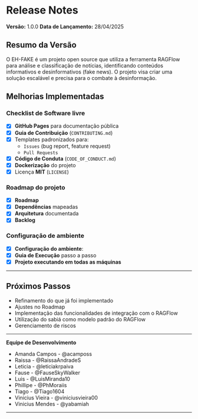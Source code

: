 # **Release Notes**  
**Versão:** 1.0.0
**Data de Lançamento:** 28/04/2025

## **Resumo da Versão**  

O EH-FAKE é um projeto open source que utiliza a ferramenta RAGFlow para análise e classificação de notícias, identificando conteúdos informativos e desinformativos (fake news). O projeto visa criar uma solução escalável e precisa para o combate à desinformação.

## **Melhorias Implementadas**  

### **Checklist de Software livre**  
- [x] **GitHub Pages** para documentação pública  
- [x] **Guia de Contribuição** (`CONTRIBUTING.md`)  
- [x] Templates padronizados para:  
  - `Issues` (bug report, feature request)  
  - `Pull Requests`  
- [x] **Código de Conduta** (`CODE_OF_CONDUCT.md`)  
- [x] **Dockerização** do projeto 
- [x] Licença **MIT** (`LICENSE`)  

### **Roadmap do projeto**  
- [x] **Roadmap** 
- [x] **Dependências** mapeadas
- [x] **Arquitetura** documentada
- [x] **Backlog**

### **Configuração de ambiente**  
- [x] **Configuração do ambiente**:  
- [x] **Guia de Execução** passo a passo
- [x] **Projeto executando em todas as máquinas**

---

## **Próximos Passos**  
- Refinamento do que já foi implementado
- Ajustes no Roadmap
- Implementação das funcionalidades de integração com o RAGFlow
- Utilização do sabiá como modelo padrão do RAGFlow
- Gerenciamento de riscos

---

**Equipe de Desenvolvimento**  
    
- Amanda Campos - @acamposs  
- Raissa - @RaissaAndradeS  
- Leticia - @leticiakrpaiva  
- Fause - @FauseSkyWalker  
- Luis - @LuisMiranda10  
- Phillipe - @PhMoraiis  
- Tiago - @Tiago1604  
- Vinicius Vieira - @viniciusvieira00  
- Vinicius Mendes - @yabamiah  

--- 